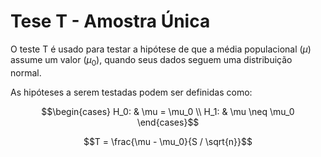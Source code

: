 # Tese T - Amostra Única

O teste T é usado para testar a hipótese de que a média populacional ($\mu$) assume um valor ($\mu_0$), quando seus dados seguem uma distribuição normal.

As hipóteses a serem testadas podem ser definidas como:

$$\begin{cases}
    H_0: & \mu = \mu_0 \\
    H_1: & \mu \neq \mu_0
\end{cases}$$

$$T = \frac{\mu - \mu_0}{S / \sqrt{n}}$$

